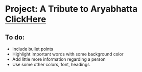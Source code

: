 # Project: A Tribute to Aryabhatta [ClickHere](https://shilpamk.github.io/tribute-page/)

## To do:
* Include bullet points
* Highlight important words with some background color
* Add little more information regarding a person
* Use some other colors, font, headings
